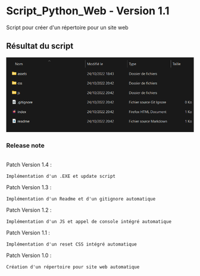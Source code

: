 # Script_Python_Web - Version 1.1

Script pour créer d'un répertoire pour un site web

## Résultat du script 
![Resultat](rendu.png)


### Release note 
<br>
Patch Version 1.4 :

    Implémentation d'un .EXE et update script

Patch Version 1.3 : 

    Implémentation d'un Readme et d'un gitignore automatique

Patch Version 1.2 : 

    Implémentation d'un JS et appel de console intégré automatique
Patch Version 1.1 : 

    Implémentation d'un reset CSS intégré automatique

Patch Version 1.0 : 
    
    Création d'un répertoire pour site web automatique




